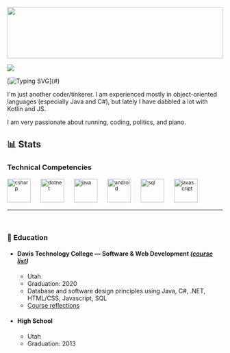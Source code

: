 <img src="https://user-images.githubusercontent.com/54555500/153712719-51c9fa3c-d2aa-4e3d-89de-5ca9799b6926.jpg" width="100%" height="120px" align="center">
 
[![](https://visitor-badge.laobi.icu/badge?page_id=cheeseonamonkey.cheeseonamonkey) ](#)

[![Typing SVG](https://readme-typing-svg.herokuapp.com?font=Fira+Code&size=19&duration=1000&pause=80&multiline=true&width=450&height=140&lines=~%2F;>+ls;+;Error+-+'ls'+is+not+recognized+as+an;internal+or+external+command%2C+operable;program%2C+or+batch+file.)](#)

I'm just another coder/tinkerer. I am experienced mostly in object-oriented languages (especially Java and C#), but lately I have dabbled a lot with Kotlin and JS.

I am very passionate about running, coding, politics, and piano. 

##  📊 Stats


<h3 align="left">Technical Competencies</h3>

<span>
<small>

<!---  C#  --> 
<img src="https://user-images.githubusercontent.com/54555500/153981054-3d9e80ee-fa9b-4ad3-b18c-250d9ae7f344.png" alt="csharp" width="55" height="55"/>
 
 <!---  .NET  --> &nbsp;&nbsp;&nbsp;&nbsp;&nbsp;
<img src="https://user-images.githubusercontent.com/54555500/153981418-c8506c2d-68fe-4f97-bd0b-66f2ffdc5514.png" alt="dotnet" width="55" height="55"/>
 
<!---  Java  --> &nbsp;&nbsp;&nbsp;&nbsp;&nbsp;
<img src="https://user-images.githubusercontent.com/54555500/153981474-d4542bc2-10cd-45e2-9e69-c4601a80a957.png" alt="java" width="55" height="55"/>
 
<!---  Android  --> &nbsp;&nbsp;&nbsp;&nbsp;&nbsp;
<img src="https://user-images.githubusercontent.com/54555500/153981710-33f3a0e1-1dc5-4cb3-b337-8c056fa091b6.png" alt="android" width="55" height="55"/>
 
<!---  SQL  --> &nbsp;&nbsp;&nbsp;&nbsp;&nbsp;
<img src="https://user-images.githubusercontent.com/54555500/153981582-b01c3404-c855-450b-be17-770d52a65d0b.png" alt="sql" width="55" height="55"/>

<!---  JS  --> &nbsp;&nbsp;&nbsp;&nbsp;&nbsp;
<img src="https://user-images.githubusercontent.com/54555500/153981545-7da2bde7-5413-40ac-a2b9-c2e960a86104.png" alt="javascript" width="55" height="55"/>
</small>












---




<br>

###  🏫 Education

- #### Davis Technology College — Software & Web Development *([course list](https://www.davistech.edu/tuition-and-fees?pk=323&pn=Software%20Development))*
   - Utah<br>
   - Graduation: 2020<br>
   - Database and software design principles using Java, C#, .NET, HTML/CSS, Javascript, SQL<br>
   - [Course reflections](https://alexanderhuso.wordpress.com/classwork/)


- #### High School
   - Utah<br>
   - Graduation: 2013<br>
